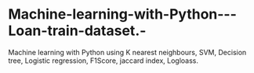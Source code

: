 # Machine-learning-with-Python---Loan-train-dataset.-
Machine learning with Python using K nearest neighbours, SVM, Decision tree, Logistic regression, F1Score, jaccard index, Logloass. 
